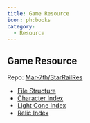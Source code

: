 ```yaml
---
title: Game Resource
icon: ph:books
category:
  - Resource
---
```


## Game Resource

Repo: [Mar-7th/StarRailRes](https://github.com/Mar-7th/StarRailRes)

- [File Structure](structure.md)
- [Character Index](characters.md)
- [Light Cone Index](light_cones.md)
- [Relic Index](relics.md)

